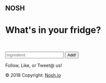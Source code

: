 <!DOCTYPE html>
<html lang="en">
<head>
<meta charset="UTF-8">
<meta name="viewport" content="width=device-width, initial-scale=1.0">
<meta http-equiv="X-UA-Compatible" content="ie=edge">

<title>Nosh</title>
<link rel="stylesheet" href="https://cdnjs.cloudflare.com/ajax/libs/font-awesome/4.7.0/css/font-awesome.min.css">
<!-- / Import CSS / -->
<link rel="stylesheet" type="text/css" href="assets/css/bootstrap.css">
<link rel="stylesheet" type="text/css" href="assets/css/TSS.css">


<!-- / Import Javascript / -->
<script src="assets/js/jquery.js"></script>
<script src="assets/js/app.js"></script>
</head>
<body class= "titlering">
<nav class="titlering navbar navbar-expand-lg">
<h1 class="mx-auto navbar-brand">NOSH</h1>
</nav>
<div class= "jumbotron bg-light baskinsRobbins">
<div class="container">

<h1 class="display-4 text-center">What's in your fridge?</h1>
<br><br>
<div id="_searchBar" class="row">
<div class="col text-center">
<form class="form-check-inline">
<input class="form-control mr-sm-2 mx-auto" type="search" placeholder="Ingredient" aria-label="Search">
<button class="btn btn-outline-success my-2 my-sm-0 mx-auto" type="submit">Add!</button>
</form>
</div>
</div>
</div>
<div id="_recipes"class="row">

</div>
</div>

<!-- Footer -->
<footer class="font-small align-bottom align-text-bottom">

<!-- Footer Links -->


<!-- Grid row -->
<div class="row">

<!-- Grid column -->
<div class="col-md-6">

<!-- Content -->

<a href="#" class="fa fa-facebook"></a>
<a href="#" class="fa fa-instagram"></a>
<a href="#" class="fa fa-twitter"></a>
<p>Follow, Like, or Tweet@ us!</p>

</div>
<!-- Grid row -->
<!-- Copyright -->
<div class="footer-copyright text-center py-3">© 2018 Copyright:
<a href=https://andrewulm.github.io/KUCoding_Project1> Nosh.io</a>
</div>
</div>

</footer>
<!-- Footer -->
</body>
</html>
